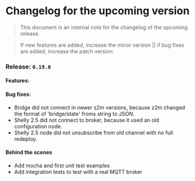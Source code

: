 # Changelog for the upcoming version
> This document is an internal note for the changelog of the upcoming release.

> If new features are added, increase the minor version || if bug fixes are added, increase the patch version.

### Release: `0.19.6`

#### Features:

#### Bug fixes:
- Bridge did not connect in newer z2m versions, because z2m changed the format of 'bridge/state' froms string to JSON.
- Shelly 2.5 did not connect to broker, because it used an old configuration node.
- Shelly 2.5 node did not unsubscribe from old channel with no full redeploy.

#### Behind the scenes
- Add mocha and first unit test examples
- Add integration tests to test with a real MQTT broker